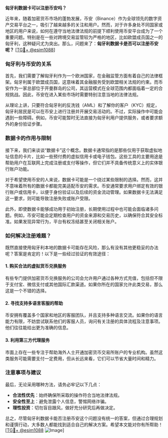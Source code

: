 **匈牙利数据卡可以注册币安吗？**

近年来，随着加密货币市场的蓬勃发展，币安（Binance）作为全球领先的数字资产交易平台之一，吸引了越来越多的关注和用户。然而，对于许多身处不同国家或地区的用户来说，如何在遵守当地法律法规的前提下顺利使用币安平台成为了一个重要问题。特别是在一些对跨境交易监管较为严格的地区，比如欧盟成员国之一的匈牙利，这种疑问尤为突出。那么，问题来了：**匈牙利数据卡是否可以注册币安呢？** [[TG💪+ @esim1088](https://t.me/s/esim1088)]

### 匈牙利与币安的关系

首先，我们需要了解匈牙利作为一个欧洲国家，在金融监管方面有着自己的法律框架。匈牙利属于欧盟成员国，这意味着其金融服务受到欧盟相关法规的约束。而币安作为一家总部位于开曼群岛的公司，其运营模式在全球范围内都面临着一定的合规挑战。因此，币安在进入某些市场时需要特别注意当地的法律法规。

从理论上讲，只要符合匈牙利的反洗钱（AML）和了解你的客户（KYC）规定，匈牙利居民是可以在币安上进行注册并开展交易活动的。不过，实际操作中可能会遇到一些障碍。例如，币安可能暂时无法直接为匈牙利用户提供服务，或者要求额外的身份验证步骤。

### 数据卡的作用与限制

接下来，我们来谈谈“数据卡”这个概念。数据卡通常指的是那些仅用于获取虚拟地址信息的卡片，比如一些预付费的虚拟信用卡或电子钱包。这些工具的主要用途是帮助用户在互联网上完成注册或支付等操作，但它们并不具备传统意义上的实体银行账户功能。

对于希望使用币安的人来说，数据卡可能是一个绕过某些限制的选择。然而，这并不意味着所有的数据卡都能完美适配币安的需求。币安通常要求用户绑定有效的银行账户或信用卡，以便于身份验证以及后续的资金流动管理。如果数据卡无法满足这一要求，则可能导致注册失败或账户受限。

此外，即使数据卡能够成功用于初始注册，长期使用过程中也可能会面临诸多问题。例如，币安可能会定期检查用户的资金来源和交易历史，以确保符合其安全标准。如果发现异常行为，平台有权冻结甚至关闭相关账户。

### 如何解决注册难题？

既然直接使用匈牙利本地的数据卡可能存在风险，那么有没有其他更稳妥的办法呢？答案是肯定的！以下是一些经过验证的有效途径：

#### 1. 购买合法的虚拟货币兑换服务
有些专门提供加密货币兑换服务的公司会允许用户通过各种方式充值，包括但不限于支付宝、微信支付或其他国际汇款渠道。如果你所在的国家允许此类交易，那么这是一个不错的选择。

#### 2. 寻找支持多语言客服的帮助
币安拥有覆盖多个国家和地区的客服团队，并且支持多种语言交流。如果你的语言能力有限，不妨尝试联系他们的客服人员，询问有关注册的具体流程及注意事项。他们往往能给出更为准确的信息。

#### 3. 利用第三方代理服务
市面上存在一些专注于帮助海外人士开通加密货币交易所账户的专业机构。虽然这类服务可能需要支付一定费用，但从长远来看，它们可以节省大量时间和精力。

### 注意事项与建议

最后，无论采用哪种方法，请务必牢记以下几点：

- **合法性优先**：始终确保所采取的操作符合当地法律法规。
- **安全性至上**：避免泄露个人信息，警惕网络诈骗。
- **理性投资**：切勿盲目跟风，做好充分研究后再做决定。

总之，尽管匈牙利数据卡能否注册币安这个问题没有统一的答案，但通过合理规划和谨慎行动，大多数人都能找到适合自己的解决方案。希望本文能对你有所帮助！[[TG💪+ @esim1088](https://t.me/s/esim1088) ![Image](https://i.postimg.cc/4NQfJmqS/Snipaste-2025-05-13-00-14-12.png)]